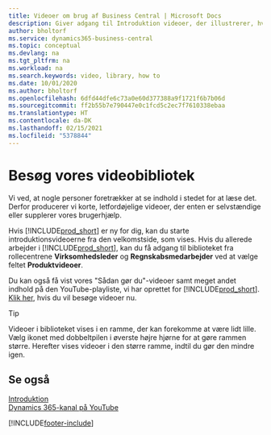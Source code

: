 ```yaml
---
title: Videoer om brug af Business Central | Microsoft Docs
description: Giver adgang til Introduktion videoer, der illustrerer, hvordan du udfører almindelige opgaver.
author: bholtorf
ms.service: dynamics365-business-central
ms.topic: conceptual
ms.devlang: na
ms.tgt_pltfrm: na
ms.workload: na
ms.search.keywords: video, library, how to
ms.date: 10/01/2020
ms.author: bholtorf
ms.openlocfilehash: 6dfd44dfe6c73a0e60d377388a9f1721f6b7b06d
ms.sourcegitcommit: ff2b55b7e790447e0c1fcd5c2ec7f7610338ebaa
ms.translationtype: HT
ms.contentlocale: da-DK
ms.lasthandoff: 02/15/2021
ms.locfileid: "5378844"
---
```

# <a name="visit-our-video-library"></a>Besøg vores videobibliotek

Vi ved, at nogle personer foretrækker at se indhold i stedet for at læse det. Derfor producerer vi korte, letfordøjelige videoer, der enten er selvstændige eller supplerer vores brugerhjælp.  

Hvis [!INCLUDE[prod_short](includes/prod_short.md)] er ny for dig, kan du starte introduktionsvideoerne fra den velkomstside, som vises. Hvis du allerede arbejder i [!INCLUDE[prod_short](includes/prod_short.md)], kan du få adgang til biblioteket fra rollecentrene **Virksomhedsleder** og **Regnskabsmedarbejder** ved at vælge feltet **Produktvideoer**.  

Du kan også få vist vores "Sådan gør du"-videoer samt meget andet indhold på den YouTube-playliste, vi har oprettet for [!INCLUDE[prod_short](includes/prod_short.md)]. [Klik her](https://go.microsoft.com/fwlink/?linkid=851533), hvis du vil besøge videoer nu.

> [!Tip]  
> Videoer i biblioteket vises i en ramme, der kan forekomme at være lidt lille. Vælg ikonet med dobbeltpilen i øverste højre hjørne for at gøre rammen større. Herefter vises videoer i den større ramme, indtil du gør den mindre igen.

## <a name="see-also"></a>Se også

[Introduktion](product-get-started.md)  
[Dynamics 365-kanal på YouTube](https://www.youtube.com/channel/UCJGCg4rB3QSs8y_1FquelBQ)  


[!INCLUDE[footer-include](includes/footer-banner.md)]